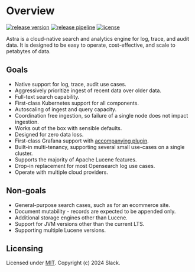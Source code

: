 # Overview
[![release version](https://img.shields.io/github/v/release/slackhq/astra?include_prereleases)](https://github.com/slackhq/astra/releases)
[![release pipeline](https://img.shields.io/github/actions/workflow/status/slackhq/astra/maven.yml?branch=master)](https://github.com/slackhq/astra/actions/workflows/maven.yml)
[![license](https://img.shields.io/github/license/slackhq/astra)](https://github.com/slackhq/astra/blob/master/LICENSE)

Astra is a cloud-native search and analytics engine for log, trace, and audit data. It is designed to be easy to operate,
cost-effective, and scale to petabytes of data.

## Goals
- Native support for log, trace, audit use cases.
- Aggressively prioritize ingest of recent data over older data.
- Full-text search capability.
- First-class Kubernetes support for all components.
- Autoscaling of ingest and query capacity.
- Coordination free ingestion, so failure of a single node does not impact ingestion.
- Works out of the box with sensible defaults.
- Designed for zero data loss.
- First-class Grafana support with [accompanying plugin](https://github.com/slackhq/slack-astra-app).
- Built-in multi-tenancy, supporting several small use-cases on a single cluster.
- Supports the majority of Apache Lucene features.
- Drop-in replacement for most Opensearch log use cases.
- Operate with multiple cloud providers.

## Non-goals
- General-purpose search cases, such as for an ecommerce site.
- Document mutability - records are expected to be appended only.
- Additional storage engines other than Lucene.
- Support for JVM versions other than the current LTS.
- Supporting multiple Lucene versions.

## Licensing
Licensed under [MIT](https://github.com/slackhq/astra/blob/master/LICENSE). Copyright (c) 2024 Slack.
